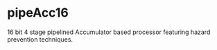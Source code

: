 # pipeAcc16
16 bit 4 stage pipelined Accumulator based processor featuring hazard prevention techniques.
